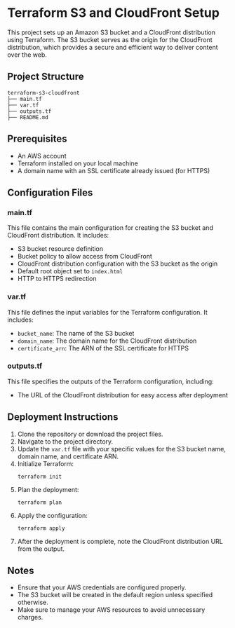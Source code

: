 # Terraform S3 and CloudFront Setup

This project sets up an Amazon S3 bucket and a CloudFront distribution using Terraform. The S3 bucket serves as the origin for the CloudFront distribution, which provides a secure and efficient way to deliver content over the web.

## Project Structure

```
terraform-s3-cloudfront
├── main.tf
├── var.tf
├── outputs.tf
├── README.md
```

## Prerequisites

- An AWS account
- Terraform installed on your local machine
- A domain name with an SSL certificate already issued (for HTTPS)

## Configuration Files

### main.tf

This file contains the main configuration for creating the S3 bucket and CloudFront distribution. It includes:

- S3 bucket resource definition
- Bucket policy to allow access from CloudFront
- CloudFront distribution configuration with the S3 bucket as the origin
- Default root object set to `index.html`
- HTTP to HTTPS redirection

### var.tf

This file defines the input variables for the Terraform configuration. It includes:

- `bucket_name`: The name of the S3 bucket
- `domain_name`: The domain name for the CloudFront distribution
- `certificate_arn`: The ARN of the SSL certificate for HTTPS

### outputs.tf

This file specifies the outputs of the Terraform configuration, including:

- The URL of the CloudFront distribution for easy access after deployment

## Deployment Instructions

1. Clone the repository or download the project files.
2. Navigate to the project directory.
3. Update the `var.tf` file with your specific values for the S3 bucket name, domain name, and certificate ARN.
4. Initialize Terraform:
   ```
   terraform init
   ```
5. Plan the deployment:
   ```
   terraform plan
   ```
6. Apply the configuration:
   ```
   terraform apply
   ```
7. After the deployment is complete, note the CloudFront distribution URL from the output.

## Notes

- Ensure that your AWS credentials are configured properly.
- The S3 bucket will be created in the default region unless specified otherwise.
- Make sure to manage your AWS resources to avoid unnecessary charges.